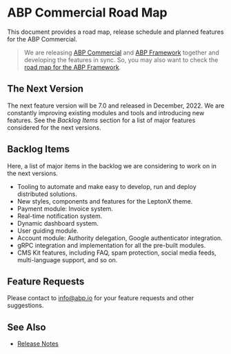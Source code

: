 # ABP Commercial Road Map

This document provides a road map, release schedule and planned features for the ABP Commercial.

> We are releasing [ABP Commercial](https://commercial.abp.io/) and [ABP Framework](https://abp.io/) together and developing the features in sync. So, you may also want to check the [road map for the ABP Framework](https://docs.abp.io/en/abp/latest/Road-Map).

## The Next Version

The next feature version will be 7.0 and released in December, 2022. We are constantly improving existing modules and tools and introducing new features. See the *Backlog Items* section for a list of major features considered for the next versions.

## Backlog Items

Here, a list of major items in the backlog we are considering to work on in the next versions.

* Tooling to automate and make easy to develop, run and deploy distributed solutions.
* New styles, components and features for the LeptonX theme.
* Payment module: Invoice system.
* Real-time notification system.
* Dynamic dashboard system.
* User guiding module.
* Account module: Authority delegation, Google authenticator integration.
* gRPC integration and implementation for all the pre-built modules.
* CMS Kit features, including FAQ, spam protection, social media feeds, multi-language support, and so on.

## Feature Requests

Please contact to info@abp.io for your feature requests and other suggestions.

## See Also

* [Release Notes](release-notes.md)